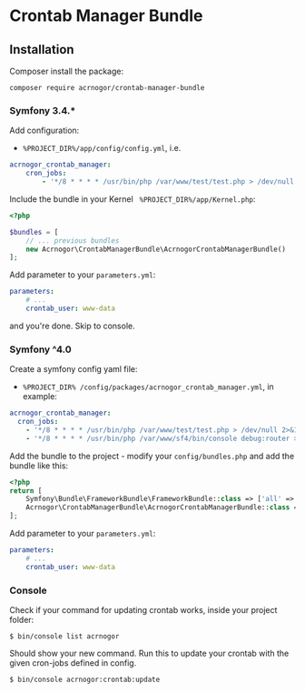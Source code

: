 # Crontab Manager Bundle

## Installation

Composer install the package:
```
composer require acrnogor/crontab-manager-bundle 
```

### Symfony 3.4.*

Add configuration:
- ``` %PROJECT_DIR%/app/config/config.yml ```, i.e.
```yaml
acrnogor_crontab_manager:
    cron_jobs:
        - '*/8 * * * * /usr/bin/php /var/www/test/test.php > /dev/null 2>&1'
```

Include the bundle in your Kernel ``` %PROJECT_DIR%/app/Kernel.php```:

```php
<?php

$bundles = [
    // ... previous bundles
    new Acrnogor\CrontabManagerBundle\AcrnogorCrontabManagerBundle()
];
```

Add parameter to your ```parameters.yml```:
```yaml
parameters: 
    # ...
    crontab_user: www-data
``` 
and you're done. Skip to console.

### Symfony ^4.0
Create a symfony config yaml file:
 - ```%PROJECT_DIR% /config/packages/acrnogor_crontab_manager.yml```, in example:
```yaml
acrnogor_crontab_manager:
  cron_jobs:
    - '*/8 * * * * /usr/bin/php /var/www/test/test.php > /dev/null 2>&1'
    - '*/8 * * * * /usr/bin/php /var/www/sf4/bin/console debug:router > /dev/null 2>&1'
```

Add the bundle to the project - modify your ```config/bundles.php``` and add the bundle like this:
```php
<?php
return [
    Symfony\Bundle\FrameworkBundle\FrameworkBundle::class => ['all' => true],
    Acrnogor\CrontabManagerBundle\AcrnogorCrontabManagerBundle::class => ['all' => true]
];
```

Add parameter to your ```parameters.yml```:
```yaml
parameters: 
    # ...
    crontab_user: www-data
``` 

### Console
Check if your command for updating crontab works, inside your project folder:
```shell
$ bin/console list acrnogor
```
Should show your new command. Run this to update your crontab with the given cron-jobs defined in config.

```shell
$ bin/console acrnogor:crontab:update
```